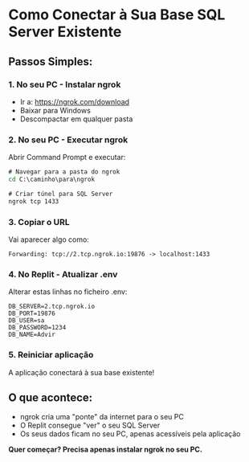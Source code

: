 # Como Conectar à Sua Base SQL Server Existente

## Passos Simples:

### 1. No seu PC - Instalar ngrok
- Ir a: https://ngrok.com/download
- Baixar para Windows
- Descompactar em qualquer pasta

### 2. No seu PC - Executar ngrok
Abrir Command Prompt e executar:
```cmd
# Navegar para a pasta do ngrok
cd C:\caminho\para\ngrok

# Criar túnel para SQL Server
ngrok tcp 1433
```

### 3. Copiar o URL
Vai aparecer algo como:
```
Forwarding: tcp://2.tcp.ngrok.io:19876 -> localhost:1433
```

### 4. No Replit - Atualizar .env
Alterar estas linhas no ficheiro .env:
```env
DB_SERVER=2.tcp.ngrok.io
DB_PORT=19876
DB_USER=sa
DB_PASSWORD=1234
DB_NAME=Advir
```

### 5. Reiniciar aplicação
A aplicação conectará à sua base existente!

## O que acontece:
- ngrok cria uma "ponte" da internet para o seu PC
- O Replit consegue "ver" o seu SQL Server
- Os seus dados ficam no seu PC, apenas acessíveis pela aplicação

**Quer começar? Precisa apenas instalar ngrok no seu PC.**